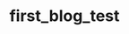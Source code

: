 ---
title: first_blog_test
slug: a77685b0-cf4f-11ea-88ec-45b5e8e91365
data: 2020-07-26T14:52:40.715Z
tags:
  - Untagged
thumbnail: null
---